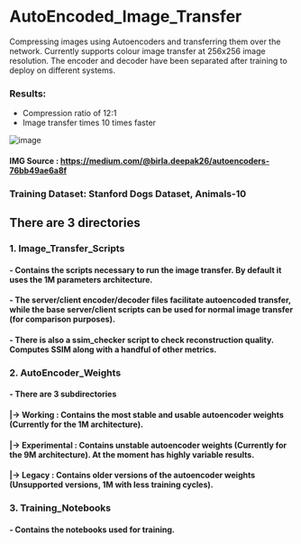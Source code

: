 # AutoEncoded_Image_Transfer
Compressing images using Autoencoders and transferring them over the network. Currently supports colour image transfer at 256x256 image resolution. The encoder and decoder have been separated after training to deploy on different systems.
### Results: 
- Compression ratio of 12:1
- Image transfer times 10 times faster

![image](https://github.com/05kashyap/AutoEncoded_Image_Transfer/assets/120780494/20b596dd-2682-44e3-b09a-0ba1b7eb16d3)
#### IMG Source : https://medium.com/@birla.deepak26/autoencoders-76bb49ae6a8f

### Training Dataset: Stanford Dogs Dataset, Animals-10

## There are 3 directories

### 1. Image_Transfer_Scripts
#### - Contains the scripts necessary to run the image transfer. By default it uses the 1M parameters architecture. 
#### - The server/client encoder/decoder files facilitate autoencoded transfer, while the base server/client scripts can be used for normal image transfer (for comparison purposes).
#### - There is also a ssim_checker script to check reconstruction quality. Computes SSIM along with a handful of other metrics.

### 2. AutoEncoder_Weights
#### - There are 3 subdirectories
####   |-> Working : Contains the most stable and usable autoencoder weights (Currently for the 1M architecture).
####   |-> Experimental : Contains unstable autoencoder weights (Currently for the 9M architecture). At the moment has highly variable results.
####   |-> Legacy : Contains older versions of the autoencoder weights (Unsupported versions, 1M with less training cycles).

### 3. Training_Notebooks
#### - Contains the notebooks used for training.
